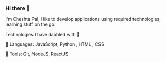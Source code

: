 ### Hi there 👋

I'm Cheshta Pal, I like to develop applications using required technologies, learning stuff on the go.


Technologies I have dabbled with 📁

:small_orange_diamond: Languages: JavaScript, Python , HTML , CSS

:small_orange_diamond: Tools: Git, NodeJS, ReactJS 
<!--
**cheshta0112/cheshta0112** is a ✨ _special_ ✨ repository because its `README.md` (this file) appears on your GitHub profile.

Here are some ideas to get you started:

- 🔭 I’m currently working on ...
- 🌱 I’m currently learning React
- 👯 I’m looking to collaborate on ...
- 🤔 I’m looking for help with ...
- 💬 Ask me about ...
- 📫 How to reach me: cheshtapal07@gmail.com
- 😄 Pronouns: ...
- ⚡ Fun fact: ...
-->
